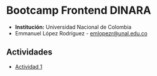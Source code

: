 # Bootcamp Frontend DINARA

- **Institución:** Universidad Nacional de Colombia
- Emmanuel López Rodríguez - [emlopezr@unal.edu.co](mailto:emlopezr@unal.edu.co)

## Actividades

- [Actividad 1](https://lopezemmanuel.github.io/BootCamp_FrontEnd/Actividad_1/index.html)
